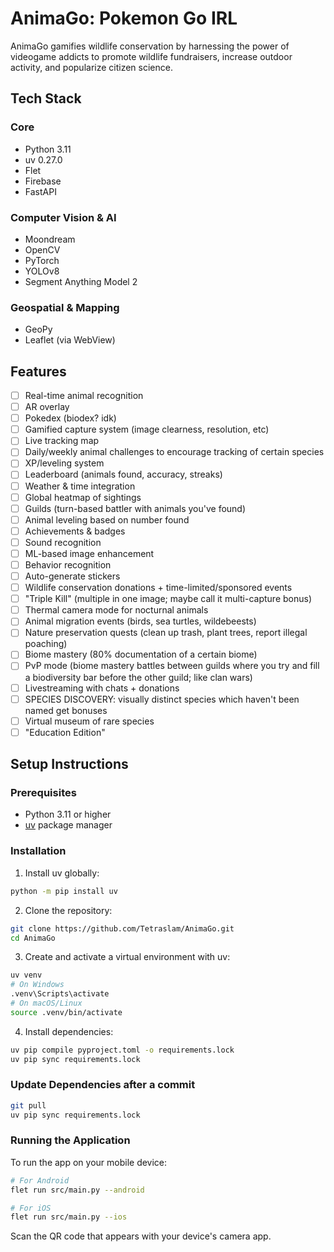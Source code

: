 # AnimaGo: Pokemon Go IRL

AnimaGo gamifies wildlife conservation by harnessing the power of videogame addicts to promote wildlife fundraisers, increase outdoor activity, and popularize citizen science.

## Tech Stack  
### Core  
- Python 3.11  
- uv 0.27.0  
- Flet  
- Firebase
- FastAPI  

### Computer Vision & AI  
- Moondream  
- OpenCV  
- PyTorch  
- YOLOv8  
- Segment Anything Model 2

### Geospatial & Mapping  
- GeoPy  
- Leaflet (via WebView)  


## Features

- [ ] Real-time animal recognition
- [ ] AR overlay
- [ ] Pokedex (biodex? idk)
- [ ] Gamified capture system (image clearness, resolution, etc)
- [ ] Live tracking map
- [ ] Daily/weekly animal challenges to encourage tracking of certain species
- [ ] XP/leveling system
- [ ] Leaderboard (animals found, accuracy, streaks)
- [ ] Weather & time integration
- [ ] Global heatmap of sightings
- [ ] Guilds (turn-based battler with animals you've found)
- [ ] Animal leveling based on number found
- [ ] Achievements & badges
- [ ] Sound recognition
- [ ] ML-based image enhancement
- [ ] Behavior recognition
- [ ] Auto-generate stickers
- [ ] Wildlife conservation donations + time-limited/sponsored events
- [ ] "Triple Kill" (multiple in one image; maybe call it multi-capture bonus)
- [ ] Thermal camera mode for nocturnal animals
- [ ] Animal migration events (birds, sea turtles, wildebeests)
- [ ] Nature preservation quests (clean up trash, plant trees, report illegal poaching)
- [ ] Biome mastery (80% documentation of a certain biome)
- [ ] PvP mode (biome mastery battles between guilds where you try and fill a biodiversity bar before the other guild; like clan wars)
- [ ] Livestreaming with chats + donations
- [ ] SPECIES DISCOVERY: visually distinct species which haven't been named get bonuses
- [ ] Virtual museum of rare species
- [ ] "Education Edition"

## Setup Instructions

### Prerequisites
- Python 3.11 or higher
- [uv](https://github.com/astral-sh/uv) package manager

### Installation

1. Install uv globally:
```bash
python -m pip install uv
```

2. Clone the repository:
```bash
git clone https://github.com/Tetraslam/AnimaGo.git
cd AnimaGo
```

3. Create and activate a virtual environment with uv:
```bash
uv venv
# On Windows
.venv\Scripts\activate
# On macOS/Linux
source .venv/bin/activate
```

4. Install dependencies:
```bash
uv pip compile pyproject.toml -o requirements.lock
uv pip sync requirements.lock
```

### Update Dependencies after a commit
```bash
git pull
uv pip sync requirements.lock
```

### Running the Application

To run the app on your mobile device:
```bash
# For Android
flet run src/main.py --android

# For iOS
flet run src/main.py --ios
```

Scan the QR code that appears with your device's camera app.
